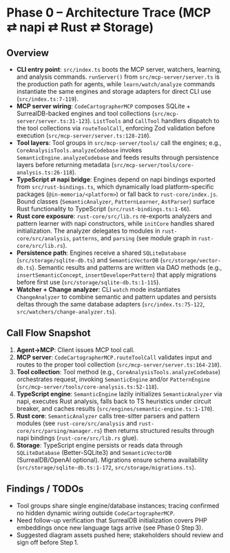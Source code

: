 # Phase 0 – Architecture Trace (MCP ⇄ napi ⇄ Rust ⇄ Storage)

## Overview

- **CLI entry point**: `src/index.ts` boots the MCP server, watchers, learning, and analysis commands. `runServer()` from `src/mcp-server/server.ts` is the production path for agents, while `learn/watch/analyze` commands instantiate the same engines and storage adapters for direct CLI use (`src/index.ts:7-119`).
- **MCP server wiring**: `CodeCartographerMCP` composes SQLite + SurrealDB-backed engines and tool collections (`src/mcp-server/server.ts:31-123`). `ListTools` and `CallTool` handlers dispatch to the tool collections via `routeToolCall`, enforcing Zod validation before execution (`src/mcp-server/server.ts:128-210`).
- **Tool layers**: Tool groups in `src/mcp-server/tools/` call the engines; e.g., `CoreAnalysisTools.analyzeCodebase` invokes `SemanticEngine.analyzeCodebase` and feeds results through persistence layers before returning metadata (`src/mcp-server/tools/core-analysis.ts:26-118`).
- **TypeScript ⇄ napi bridge**: Engines depend on napi bindings exported from `src/rust-bindings.ts`, which dynamically load platform-specific packages (`@in-memoria/<platform>`) or fall back to `rust-core/index.js`. Bound classes (`SemanticAnalyzer`, `PatternLearner`, `AstParser`) surface Rust functionality to TypeScript (`src/rust-bindings.ts:1-66`).
- **Rust core exposure**: `rust-core/src/lib.rs` re-exports analyzers and pattern learner with napi constructors, while `initCore` handles shared initialization. The analyzer delegates to modules in `rust-core/src/analysis`, `patterns`, and `parsing` (see module graph in `rust-core/src/lib.rs`).
- **Persistence path**: Engines receive a shared `SQLiteDatabase` (`src/storage/sqlite-db.ts`) and `SemanticVectorDB` (`src/storage/vector-db.ts`). Semantic results and patterns are written via DAO methods (e.g., `insertSemanticConcept`, `insertDeveloperPattern`) that apply migrations before first use (`src/storage/sqlite-db.ts:1-115`).
- **Watcher + Change analyzer**: CLI `watch` mode instantiates `ChangeAnalyzer` to combine semantic and pattern updates and persists deltas through the same database adapters (`src/index.ts:75-122`, `src/watchers/change-analyzer.ts`).

## Call Flow Snapshot

1. **Agent→MCP**: Client issues MCP tool call.
2. **MCP server**: `CodeCartographerMCP.routeToolCall` validates input and routes to the proper tool collection (`src/mcp-server/server.ts:164-210`).
3. **Tool collection**: Tool method (e.g., `CoreAnalysisTools.analyzeCodebase`) orchestrates request, invoking `SemanticEngine` and/or `PatternEngine` (`src/mcp-server/tools/core-analysis.ts:52-118`).
4. **TypeScript engine**: `SemanticEngine` lazily initializes `SemanticAnalyzer` via napi, executes Rust analysis, falls back to TS heuristics under circuit breaker, and caches results (`src/engines/semantic-engine.ts:1-170`).
5. **Rust core**: `SemanticAnalyzer` calls tree-sitter parsers and pattern modules (see `rust-core/src/analysis` and `rust-core/src/parsing/manager.rs`) then returns structured results through napi bindings (`rust-core/src/lib.rs` glue).
6. **Storage**: TypeScript engine persists or reads data through `SQLiteDatabase` (Better-SQLite3) and `SemanticVectorDB` (SurrealDB/OpenAI optional). Migrations ensure schema availability (`src/storage/sqlite-db.ts:1-172`, `src/storage/migrations.ts`).

## Findings / TODOs

- Tool groups share single engine/database instances; tracing confirmed no hidden dynamic wiring outside `CodeCartographerMCP`.
- Need follow-up verification that SurrealDB initialization covers PHP embeddings once new language tags arrive (see Phase 0 Step 3).
- Suggested diagram assets pushed here; stakeholders should review and sign off before Step 1.

